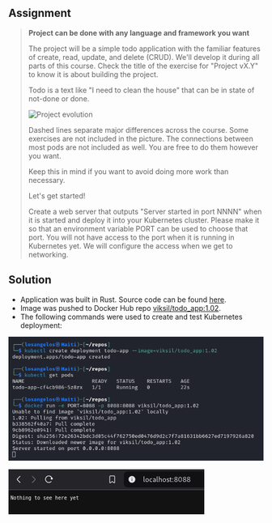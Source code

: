 ## Assignment

> 
> **Project can be done with any language and framework you want**
> 
> The project will be a simple todo application with the familiar features of create, read, update, and delete (CRUD). We'll develop it during all parts of this course. Check the title of the exercise for "Project vX.Y" to know it is about building the project.
> 
> Todo is a text like "I need to clean the house" that can be in state of not-done or done.
> 
> ![Project evolution](https://devopswithkubernetes.com/static/42cd00819d1db5789826b38bb7f95328/2430e/project.webp)
> 
> Dashed lines separate major differences across the course. Some exercises are not included in the picture. The connections between most pods are not included as well. You are free to do them however you want.
> 
> Keep this in mind if you want to avoid doing more work than necessary.
> 
> Let's get started!
> 
> Create a web server that outputs "Server started in port NNNN" when it is started and deploy it into your Kubernetes cluster. Please make it so that an environment variable PORT can be used to choose that port. You will not have access to the port when it is running in Kubernetes yet. We will configure the access when we get to networking.

## Solution

- Application was built in Rust. Source code can be found [here](https://github.com/VikSil/DevOps_with_Kubernetes/tree/trunk/Part1/Exercise_1.02/app).
- Image was pushed to Docker Hub repo [viksil/todo_app:1.02](https://hub.docker.com/repository/docker/viksil/todo_app/tags?name=1.02).
- The following commands were used to create and test Kubernetes deployment:

![Deployment for Exercise 1.02](https://raw.githubusercontent.com/VikSil/DevOps_with_Kubernetes/refs/heads/trunk/Part1/Exercise_1.02/Exercise_1.02_deployment.png)

![Landing Page for Exercise 1.02](https://raw.githubusercontent.com/VikSil/DevOps_with_Kubernetes/refs/heads/trunk/Part1/Exercise_1.02/Exercise_1.02_landing_page.png)
